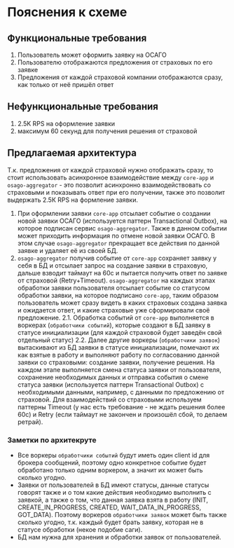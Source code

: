 # Пояснения к схеме

## Функциональные требования

1. Пользователь может оформить заявку на ОСАГО
2. Пользователю отображаются предложения от страховых по его заявке
3. Предложения от каждой страховой компании отображаются сразу, как только от неё пришёл ответ

## Нефункциональные требования

1. 2.5K RPS на оформление заявки
2. максимум 60 секунд для получения решения от страховой

## Предлагаемая архитектура

Т.к. предложения от каждой страховой нужно отображать сразу, то стоит использовать асинхронное взаимодействие между `core-app` и `osago-aggregator` - это позволит асинхронно взаимодействовать со страховыми и показывать ответ при его получении, также это позволит выдержать 2.5К RPS на формление заявки.

1. При оформлении заявки `core-app` отсылает событие о создании новой заявки ОСАГО (используется паттерн Transactional Outbox), на которое подписан сервис `osago-aggregator`. Также в данном событии может приходить информация по отмене новой заявки ОСАГО. В этом случае `osago-aggregator` прекращает все действия по данной заявке и удаляет её из своей БД.
2. `osago-aggregator` получив событие от `core-app` сохраняет заявку у себя в БД и отсылает запрос на создание заявки в страховую, дальше взводит таймаут на 60с и пытается получить ответ по заявке от страховой (Retry+Timeout). `osago-aggregator` на каждых этапах обработки заявки пользователя отсылает событие со статусом обработки заявки, на которое подписано `core-app`, таким образом пользователь может сразу видеть в каких страховых создана заявка и ожидается ответ, и какие страховые уже сформировали своё предложение.
    2.1. Обработка событий от `core-app` выполняется в воркерах (`обработчики событий`), которые создают в БД заявку в статусе инициализации (для каждой страховой будет заведён свой отдельный статус)
    2.2. Далее другие воркеры (`обработчики заявок`) вытаскивают из БД заявки в статусе инициализации, помечают их как взятые в работу и выполняют работу по согласованию данной заявки со страховыми: создание заявки, получение решения. На каждом этапе выполняется смена статуса заявки от пользователя, сохранение необходимых данных и отправка события о смене статуса заявки (используется паттерн Transactional Outbox) с необходимыми данными, например, с данными по предложению от страховой. Для взаимодействий со страховыми используем паттерны Timeout (у нас есть требование - не ждать решения более 60с) и Retry (если таймаут не закончен и произошёл сбой, то делаем ретрай).

### Заметки по архитекруте

- Все воркеры `обработчики событий` будут иметь один client id для брокера сообщений, поэтому одно конкретное событие будет обработано только одним воркером, а значит их может быть сколько угодно.
- Заявки от пользователей в БД имеют статусы, данные статусы говорят также и о том какие действия необходимо выполнить с заявкой, а также о том, что данная заявка взята в работу (INIT, CREATE_IN_PROGRESS, CREATED, WAIT_DATA_IN_PROGRESS, GOT_DATA). Поэтому воркеров `обработчики заявок` может быть также сколько угодно, т.к. каждый будет брать заявку, которая не в статусе обработки (некое подобие саги).
- БД нам нужна для хранения и обработки заявок от пользователей.